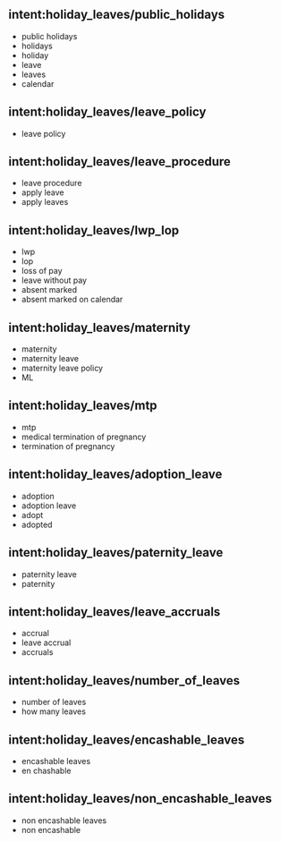 ## intent:holiday_leaves/public_holidays
- public holidays
- holidays
- holiday
- leave
- leaves
- calendar

## intent:holiday_leaves/leave_policy
- leave policy

## intent:holiday_leaves/leave_procedure
- leave procedure
- apply leave
- apply leaves

## intent:holiday_leaves/lwp_lop
- lwp
- lop
- loss of pay
- leave without pay
- absent marked
- absent marked on calendar

## intent:holiday_leaves/maternity
- maternity
- maternity leave
- maternity leave policy
- ML

 ## intent:holiday_leaves/mtp
- mtp
- medical termination of pregnancy
- termination of pregnancy

## intent:holiday_leaves/adoption_leave
- adoption
- adoption leave
- adopt
- adopted

## intent:holiday_leaves/paternity_leave
- paternity leave
- paternity

## intent:holiday_leaves/leave_accruals 
- accrual
- leave accrual
- accruals

## intent:holiday_leaves/number_of_leaves 
- number of leaves
- how many leaves

## intent:holiday_leaves/encashable_leaves 
- encashable leaves
- en chashable

## intent:holiday_leaves/non_encashable_leaves 
- non encashable leaves
- non encashable